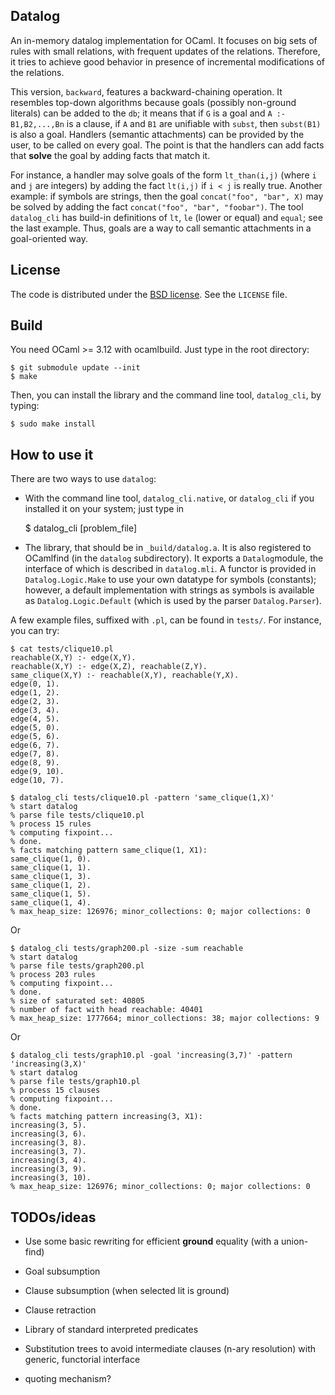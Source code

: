 ## Datalog

An in-memory datalog implementation for OCaml. It focuses on big sets of rules
with small relations, with frequent updates of the relations. Therefore, it
tries to achieve good behavior in presence of incremental modifications of the
relations.

This version, `backward`, features a backward-chaining operation. It resembles
top-down algorithms because goals (possibly non-ground literals) can be
added to the `db`; it means that if `G` is a goal and `A :- B1,B2,...,Bn` is a clause,
if `A` and `B1` are unifiable with `subst`, then `subst(B1)` is also a goal.
Handlers (semantic attachments) can be provided by the user, to be called on
every goal. The point is that the handlers can add facts that **solve** the
goal by adding facts that match it.

For instance, a handler may solve goals of the form `lt_than(i,j)` (where
`i` and `j` are integers) by adding the fact `lt(i,j)` if `i < j` is
really true. Another example: if symbols are strings, then the goal
`concat("foo", "bar", X)` may be solved by adding the fact
`concat("foo", "bar", "foobar")`. The tool `datalog_cli` has build-in
definitions of `lt`, `le` (lower or equal) and `equal`; see the last example.
Thus, goals are a way to call semantic attachments in a goal-oriented way.

## License

The code is distributed under the [BSD license](http://opensource.org/licenses/BSD-2-Clause).
See the `LICENSE` file.

## Build

You need OCaml >= 3.12 with ocamlbuild. Just type in the root directory:

    $ git submodule update --init
    $ make

Then, you can install the library and the command line tool, `datalog_cli`,
by typing:

    $ sudo make install

## How to use it

There are two ways to use `datalog`:

- With the command line tool, `datalog_cli.native`, or `datalog_cli` if you
installed it on your system; just type in

    $ datalog_cli [problem_file]

- The library, that should be in `_build/datalog.a`. It is also registered to
  OCamlfind (in the `datalog` subdirectory). It exports a `Datalog`module, the
  interface of which is described in `datalog.mli`. A functor is provided
  in `Datalog.Logic.Make` to use your own datatype for symbols (constants);
  however, a default implementation with strings as symbols is available as
  `Datalog.Logic.Default` (which is used by the parser `Datalog.Parser`).

A few example files, suffixed with `.pl`, can be found in `tests/`. For instance, you
can try:

    $ cat tests/clique10.pl
    reachable(X,Y) :- edge(X,Y).
    reachable(X,Y) :- edge(X,Z), reachable(Z,Y).
    same_clique(X,Y) :- reachable(X,Y), reachable(Y,X).
    edge(0, 1).
    edge(1, 2).
    edge(2, 3).
    edge(3, 4).
    edge(4, 5).
    edge(5, 0).
    edge(5, 6).
    edge(6, 7).
    edge(7, 8).
    edge(8, 9).
    edge(9, 10).
    edge(10, 7).

    $ datalog_cli tests/clique10.pl -pattern 'same_clique(1,X)' 
    % start datalog
    % parse file tests/clique10.pl
    % process 15 rules
    % computing fixpoint...
    % done.
    % facts matching pattern same_clique(1, X1):
    same_clique(1, 0).
    same_clique(1, 1).
    same_clique(1, 3).
    same_clique(1, 2).
    same_clique(1, 5).
    same_clique(1, 4).
    % max_heap_size: 126976; minor_collections: 0; major collections: 0

Or

    $ datalog_cli tests/graph200.pl -size -sum reachable
    % start datalog
    % parse file tests/graph200.pl
    % process 203 rules
    % computing fixpoint...
    % done.
    % size of saturated set: 40805
    % number of fact with head reachable: 40401
    % max_heap_size: 1777664; minor_collections: 38; major collections: 9

Or

    $ datalog_cli tests/graph10.pl -goal 'increasing(3,7)' -pattern 'increasing(3,X)'
    % start datalog
    % parse file tests/graph10.pl
    % process 15 clauses
    % computing fixpoint...
    % done.
    % facts matching pattern increasing(3, X1):
    increasing(3, 5).
    increasing(3, 6).
    increasing(3, 8).
    increasing(3, 7).
    increasing(3, 4).
    increasing(3, 9).
    increasing(3, 10).
    % max_heap_size: 126976; minor_collections: 0; major collections: 0

## TODOs/ideas

- Use some basic rewriting for efficient **ground** equality (with a union-find)

- Goal subsumption
- Clause subsumption (when selected lit is ground)
- Clause retraction
- Library of standard interpreted predicates
- Substitution trees to avoid intermediate clauses (n-ary resolution) with
generic, functorial interface
- quoting mechanism?
